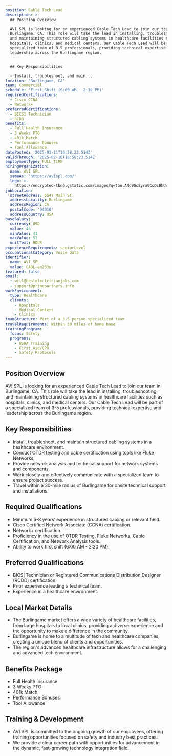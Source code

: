 ```yaml
---
position: Cable Tech Lead
description: >-
  ## Position Overview

  AVI SPL is looking for an experienced Cable Tech Lead to join our team in
  Burlingame, CA. This role will take the lead in installing, troubleshooting,
  and maintaining structured cabling systems in healthcare facilities such as
  hospitals, clinics, and medical centers. Our Cable Tech Lead will be part of a
  specialized team of 3-5 professionals, providing technical expertise and
  leadership across the Burlingame region. 


  ## Key Responsibilities

  - Install, troubleshoot, and main...
location: 'Burlingame, CA'
team: Commercial
schedule: 'First Shift (6:00 AM - 2:30 PM)'
requiredCertifications:
  - Cisco CCNA
  - Network+
preferredCertifications:
  - BICSI Technician
  - RCDD
benefits:
  - Full Health Insurance
  - 3 Weeks PTO
  - 401k Match
  - Performance Bonuses
  - Tool Allowance
datePosted: '2025-01-11T16:58:23.514Z'
validThrough: '2025-02-16T16:58:23.514Z'
employmentType: FULL_TIME
hiringOrganization:
  name: AVI SPL
  sameAs: 'https://avispl.com/'
  logo: >-
    https://encrypted-tbn0.gstatic.com/images?q=tbn:ANd9GcSyraGCdDcBhUVCLjb9MI2McsVysMD7wjYlIQ&s
jobLocation:
  streetAddress: 6547 Main St.
  addressLocality: Burlingame
  addressRegion: CA
  postalCode: '94010'
  addressCountry: USA
baseSalary:
  currency: USD
  value: 46
  minValue: 41
  maxValue: 51
  unitText: HOUR
experienceRequirements: seniorLevel
occupationalCategory: Voice Data
identifier:
  name: AVI SPL
  value: CABL-en283u
featured: false
email:
  - will@bestelectricianjobs.com
  - support@primepartners.info
workEnvironment:
  type: Healthcare
  clients:
    - Hospitals
    - Medical Centers
    - Clinics
teamStructure: Part of a 3-5 person specialized team
travelRequirements: Within 30 miles of home base
trainingProgram:
  focus: Safety
  programs:
    - OSHA Training
    - First Aid/CPR
    - Safety Protocols
---
```




## Position Overview
AVI SPL is looking for an experienced Cable Tech Lead to join our team in Burlingame, CA. This role will take the lead in installing, troubleshooting, and maintaining structured cabling systems in healthcare facilities such as hospitals, clinics, and medical centers. Our Cable Tech Lead will be part of a specialized team of 3-5 professionals, providing technical expertise and leadership across the Burlingame region. 

## Key Responsibilities
- Install, troubleshoot, and maintain structured cabling systems in a healthcare environment.
- Conduct OTDR testing and cable certification using tools like Fluke Networks.
- Provide network analysis and technical support for network systems and components.
- Work closely and effectively communicate with a specialized team to ensure project success.
- Travel within a 30-mile radius of Burlingame for onsite technical support and installations.

## Required Qualifications
- Minimum 5-8 years’ experience in structured cabling or relevant field.
- Cisco Certified Network Associate (CCNA) certification.
- Network+ certification.
- Proficiency in the use of OTDR Testing, Fluke Networks, Cable Certification, and Network Analysis tools.
- Ability to work first shift (6:00 AM - 2:30 PM).

## Preferred Qualifications
- BICSI Technician or Registered Communications Distribution Designer (RCDD) certification.
- Prior experience leading a technical team.
- Experience in a healthcare environment.

## Local Market Details
- The Burlingame market offers a wide variety of healthcare facilities, from large hospitals to local clinics, providing a diverse experience and the opportunity to make a difference in the community.
- Burlingame is home to a multitude of tech and healthcare companies, creating a unique blend of clients and opportunities.
- The region's advanced healthcare infrastructure allows for a challenging and advanced tech environment.

## Benefits Package
- Full Health Insurance
- 3 Weeks PTO
- 401k Match
- Performance Bonuses
- Tool Allowance

## Training & Development
- AVI SPL is committed to the ongoing growth of our employees, offering training opportunities focused on safety and industry best practices.
- We provide a clear career path with opportunities for advancement in the dynamic, fast-growing technology integration field.
